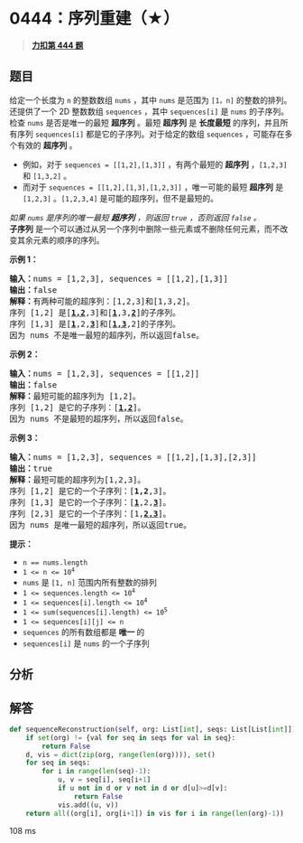 # 0444：序列重建（★）


> <u>**[力扣第 444 题](https://leetcode.cn/problems/sequence-reconstruction/)**</u>

## 题目

<p>给定一个长度为 <code>n</code> 的整数数组 <code>nums</code> ，其中 <code>nums</code> 是范围为 <code>[1，n]</code> 的整数的排列。还提供了一个 2D 整数数组 <code>sequences</code> ，其中 <code>sequences[i]</code> 是 <code>nums</code> 的子序列。<br />
检查 <code>nums</code> 是否是唯一的最短 <strong>超序列</strong> 。最短 <strong>超序列</strong> 是 <strong>长度最短</strong> 的序列，并且所有序列 <code>sequences[i]</code> 都是它的子序列。对于给定的数组 <code>sequences</code> ，可能存在多个有效的 <strong>超序列</strong> 。</p>

<ul>
<li>例如，对于 <code>sequences = [[1,2],[1,3]]</code> ，有两个最短的 <strong>超序列</strong> ，<code>[1,2,3]</code> 和 <code>[1,3,2]</code> 。</li>
<li>而对于 <code>sequences = [[1,2],[1,3],[1,2,3]]</code> ，唯一可能的最短 <strong>超序列</strong> 是 <code>[1,2,3]</code> 。<code>[1,2,3,4]</code> 是可能的超序列，但不是最短的。</li>
</ul>

<p><em>如果 <code>nums</code> 是序列的唯一最短 <strong>超序列</strong> ，则返回 <code>true</code> ，否则返回 <code>false</code> 。</em><br />
<strong>子序列</strong> 是一个可以通过从另一个序列中删除一些元素或不删除任何元素，而不改变其余元素的顺序的序列。</p>



<p><strong>示例 1：</strong></p>

<pre>
<strong>输入：</strong>nums = [1,2,3], sequences = [[1,2],[1,3]]
<strong>输出：</strong>false
<strong>解释：</strong>有两种可能的超序列：[1,2,3]和[1,3,2]。
序列 [1,2] 是[<u><strong>1,2</strong></u>,3]和[<u><strong>1</strong></u>,3,<u><strong>2</strong></u>]的子序列。
序列 [1,3] 是[<u><strong>1</strong></u>,2,<u><strong>3</strong></u>]和[<u><strong>1,3</strong></u>,2]的子序列。
因为 nums 不是唯一最短的超序列，所以返回false。
</pre>

<p><strong>示例 2：</strong></p>

<pre>
<strong>输入：</strong>nums = [1,2,3], sequences = [[1,2]]
<strong>输出：</strong>false
<strong>解释：</strong>最短可能的超序列为 [1,2]。
序列 [1,2] 是它的子序列：[<u><strong>1,2</strong></u>]。
因为 nums 不是最短的超序列，所以返回false。
</pre>

<p><strong>示例 3：</strong></p>

<pre>
<strong>输入：</strong>nums = [1,2,3], sequences = [[1,2],[1,3],[2,3]]
<strong>输出：</strong>true
<strong>解释：</strong>最短可能的超序列为[1,2,3]。
序列 [1,2] 是它的一个子序列：[<strong>1,2</strong>,3]。
序列 [1,3] 是它的一个子序列：[<u><strong>1</strong></u>,2,<u><strong>3</strong></u>]。
序列 [2,3] 是它的一个子序列：[1,<u><strong>2,3</strong></u>]。
因为 nums 是唯一最短的超序列，所以返回true。</pre>



<p><strong>提示：</strong></p>

<ul>
<li><code>n == nums.length</code></li>
<li><code>1 &lt;= n &lt;= 10<sup>4</sup></code></li>
<li><code>nums</code> 是 <code>[1, n]</code> 范围内所有整数的排列</li>
<li><code>1 &lt;= sequences.length &lt;= 10<sup>4</sup></code></li>
<li><code>1 &lt;= sequences[i].length &lt;= 10<sup>4</sup></code></li>
<li><code>1 &lt;= sum(sequences[i].length) &lt;= 10<sup>5</sup></code></li>
<li><code>1 &lt;= sequences[i][j] &lt;= n</code></li>
<li><code>sequences</code> 的所有数组都是 <strong>唯一 </strong>的</li>
<li><code>sequences[i]</code> 是 <code>nums</code> 的一个子序列</li>
</ul>


## 分析

## 解答

```python
def sequenceReconstruction(self, org: List[int], seqs: List[List[int]]) -> bool:
	if set(org) != {val for seq in seqs for val in seq}:
		return False
	d, vis = dict(zip(org, range(len(org)))), set()
	for seq in seqs:
		for i in range(len(seq)-1):
			u, v = seq[i], seq[i+1]
			if u not in d or v not in d or d[u]>=d[v]:
				return False
			vis.add((u, v))
	return all((org[i], org[i+1]) in vis for i in range(len(org)-1))
```

108 ms
